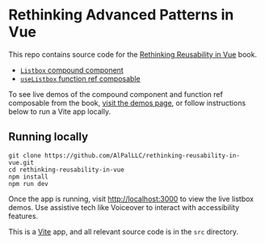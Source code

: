# Rethinking Advanced Patterns in Vue

This repo contains source code for the [Rethinking Reusability in Vue](https://rethinking-reusability-in-vue.alexvipond.dev) book.

- [`Listbox` compound component](https://github.com/AlPalLLC/rethinking-reusability-in-vue/blob/main/src/compound/Listbox.ts)
- [`useListbox` function ref composable](https://github.com/AlPalLLC/rethinking-reusability-in-vue/blob/main/src/functionRef/useListbox.ts)

To see live demos of the compound component and function ref composable from the book, [visit the demos page](https://rethinking-reusability-in-vue0-demos.alexvipond.dev), or follow instructions below to run a Vite app locally.


## Running locally

```
git clone https://github.com/AlPalLLC/rethinking-reusability-in-vue.git
cd rethinking-reusability-in-vue
npm install
npm run dev
```

Once the app is running, visit [http://localhost:3000](http://localhost:3000) to view the live listbox demos. Use assistive tech like Voiceover to interact with accessibility features.

This is a [Vite](https://vitejs.dev) app, and all relevant source code is in the `src` directory.
